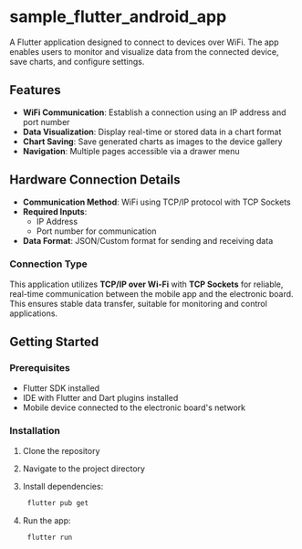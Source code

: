 # sample_flutter_android_app

A Flutter application designed to connect to devices over WiFi. The app enables users to monitor and visualize data from the connected device, save charts, and configure settings.  

## Features  

- **WiFi Communication**: Establish a connection using an IP address and port number  
- **Data Visualization**: Display real-time or stored data in a chart format 
- **Chart Saving**: Save generated charts as images to the device gallery  
- **Navigation**: Multiple pages accessible via a drawer menu  

## Hardware Connection Details  

- **Communication Method**: WiFi using TCP/IP protocol with TCP Sockets  
- **Required Inputs**:   
  - IP Address 
  - Port number for communication  
- **Data Format**: JSON/Custom format for sending and receiving data   

### Connection Type  
This application utilizes **TCP/IP over Wi-Fi** with **TCP Sockets** for reliable, real-time communication between the mobile app and the electronic board. This ensures stable data transfer, suitable for monitoring and control applications.  

## Getting Started  

### Prerequisites  

- Flutter SDK installed  
- IDE with Flutter and Dart plugins installed    
- Mobile device connected to the electronic board's network  

### Installation  

1. Clone the repository

2. Navigate to the project directory

3. Install dependencies: 
   ```bash  
    flutter pub get  

4. Run the app: 
   ```bash 
    flutter run  
